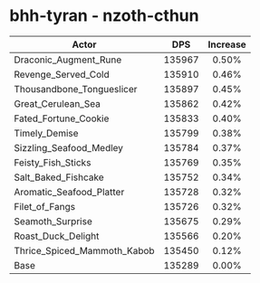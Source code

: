 # bhh-tyran - nzoth-cthun
| Actor | DPS | Increase |
|---|:---:|:---:|
|Draconic_Augment_Rune|135967|0.50%|
|Revenge_Served_Cold|135910|0.46%|
|Thousandbone_Tongueslicer|135897|0.45%|
|Great_Cerulean_Sea|135862|0.42%|
|Fated_Fortune_Cookie|135833|0.40%|
|Timely_Demise|135799|0.38%|
|Sizzling_Seafood_Medley|135784|0.37%|
|Feisty_Fish_Sticks|135769|0.35%|
|Salt_Baked_Fishcake|135752|0.34%|
|Aromatic_Seafood_Platter|135728|0.32%|
|Filet_of_Fangs|135726|0.32%|
|Seamoth_Surprise|135675|0.29%|
|Roast_Duck_Delight|135566|0.20%|
|Thrice_Spiced_Mammoth_Kabob|135450|0.12%|
|Base|135289|0.00%|
